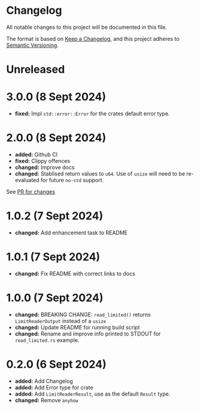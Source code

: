 # Changelog

All notable changes to this project will be documented in this file.

The format is based on [Keep a Changelog](https://keepachangelog.com/en/1.0.0/),
and this project adheres to [Semantic Versioning](https://semver.org/spec/v2.0.0.html).

# Unreleased

# 3.0.0 (8 Sept 2024)

- **fixed:** Impl `std::error::Error` for the crates default error type.

# 2.0.0 (8 Sept 2024)

- **added:** Github CI
- **fixed:** Clippy offences
- **changed:** Improve docs
- **changed:** Stablised return values to `u64`. Use of `usize` will need to be re-evaluated for future `no-std` support.

See [PR for changes](https://github.com/bsodmike/better-limit-reader-rs/pull/1/files)

# 1.0.2 (7 Sept 2024)

- **changed:** Add enhancement task to README

# 1.0.1 (7 Sept 2024)

- **changed:** Fix README with correct links to docs

# 1.0.0 (7 Sept 2024)

- **changed:** BREAKING CHANGE: `read_limited()` returns `LimitReaderOutput` instead of a `usize`
- **changed:** Update README for running build script
- **changed:** Rename and improve info printed to STDOUT for `read_limited.rs` example.

# 0.2.0 (6 Sept 2024)

- **added:** Add Changelog
- **added:** Add Error type for crate
- **added:** Add `LimitReaderResult`, use as the default `Result` type.
- **changed:** Remove `anyhow`